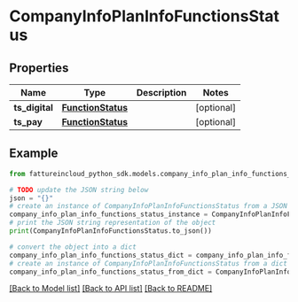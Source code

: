 # CompanyInfoPlanInfoFunctionsStatus


## Properties

Name | Type | Description | Notes
------------ | ------------- | ------------- | -------------
**ts_digital** | [**FunctionStatus**](FunctionStatus.md) |  | [optional] 
**ts_pay** | [**FunctionStatus**](FunctionStatus.md) |  | [optional] 

## Example

```python
from fattureincloud_python_sdk.models.company_info_plan_info_functions_status import CompanyInfoPlanInfoFunctionsStatus

# TODO update the JSON string below
json = "{}"
# create an instance of CompanyInfoPlanInfoFunctionsStatus from a JSON string
company_info_plan_info_functions_status_instance = CompanyInfoPlanInfoFunctionsStatus.from_json(json)
# print the JSON string representation of the object
print(CompanyInfoPlanInfoFunctionsStatus.to_json())

# convert the object into a dict
company_info_plan_info_functions_status_dict = company_info_plan_info_functions_status_instance.to_dict()
# create an instance of CompanyInfoPlanInfoFunctionsStatus from a dict
company_info_plan_info_functions_status_from_dict = CompanyInfoPlanInfoFunctionsStatus.from_dict(company_info_plan_info_functions_status_dict)
```
[[Back to Model list]](../README.md#documentation-for-models) [[Back to API list]](../README.md#documentation-for-api-endpoints) [[Back to README]](../README.md)


